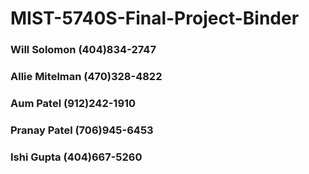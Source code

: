 # MIST-5740S-Final-Project-Binder
### Will Solomon (404)834-2747
### Allie Mitelman (470)328-4822
### Aum Patel (912)242-1910
### Pranay Patel (706)945-6453
### Ishi Gupta (404)667-5260
